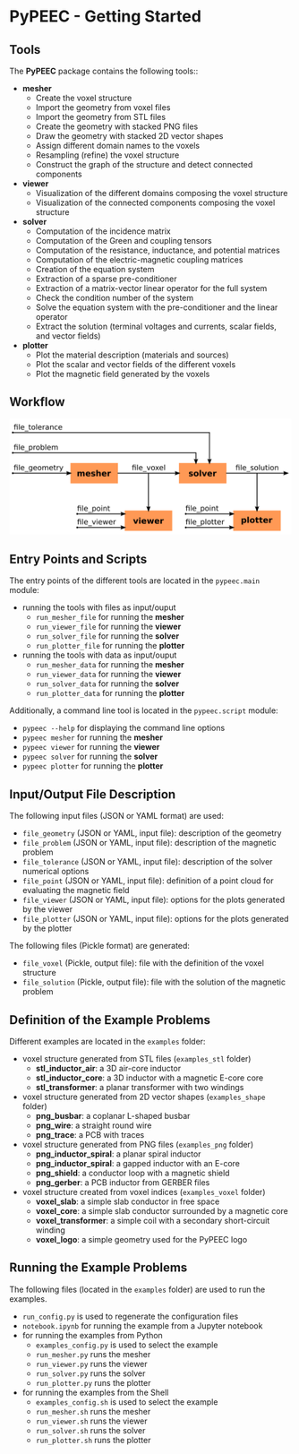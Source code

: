 # PyPEEC - Getting Started

## Tools

The **PyPEEC** package contains the following tools::
* **mesher**
  * Create the voxel structure
  * Import the geometry from voxel files
  * Import the geometry from STL files
  * Create the geometry with stacked PNG files
  * Draw the geometry with stacked 2D vector shapes
  * Assign different domain names to the voxels
  * Resampling (refine) the voxel structure
  * Construct the graph of the structure and detect connected components
* **viewer**
  * Visualization of the different domains composing the voxel structure
  * Visualization of the connected components composing the voxel structure
* **solver**
  * Computation of the incidence matrix
  * Computation of the Green and coupling tensors
  * Computation of the resistance, inductance, and potential matrices
  * Computation of the electric-magnetic coupling matrices
  * Creation of the equation system
  * Extraction of a sparse pre-conditioner
  * Extraction of a matrix-vector linear operator for the full system
  * Check the condition number of the system
  * Solve the equation system with the pre-conditioner and the linear operator
  * Extract the solution (terminal voltages and currents, scalar fields, and vector fields)
* **plotter**
    * Plot the material description (materials and sources)
    * Plot the scalar and vector fields of the different voxels
    * Plot the magnetic field generated by the voxels

## Workflow

![viewer](images/workflow.png)

## Entry Points and Scripts

The entry points of the different tools are located in the `pypeec.main` module:
* running the tools with files as input/ouput
  * `run_mesher_file` for running the **mesher**
  * `run_viewer_file` for running the **viewer**
  * `run_solver_file` for running the **solver**
  * `run_plotter_file` for running the **plotter**
* running the tools with data as input/ouput
  * `run_mesher_data` for running the **mesher**
  * `run_viewer_data` for running the **viewer**
  * `run_solver_data` for running the **solver**
  * `run_plotter_data` for running the **plotter**

Additionally, a command line tool is located in the `pypeec.script` module:
* `pypeec --help` for displaying the command line options
* `pypeec mesher` for running the **mesher**
* `pypeec viewer` for running the **viewer**
* `pypeec solver` for running the **solver**
* `pypeec plotter` for running the **plotter**

## Input/Output File Description

The following input files (JSON or YAML format) are used:
* `file_geometry` (JSON or YAML, input file): description of the geometry
* `file_problem` (JSON or YAML, input file): description of the magnetic problem
* `file_tolerance` (JSON or YAML, input file): description of the solver numerical options
* `file_point` (JSON or YAML, input file): definition of a point cloud for evaluating the magnetic field
* `file_viewer` (JSON or YAML, input file): options for the plots generated by the viewer
* `file_plotter` (JSON or YAML, input file): options for the plots generated by the plotter

The following files (Pickle format) are generated:
* `file_voxel` (Pickle, output file): file with the definition of the voxel structure
* `file_solution` (Pickle, output file): file with the solution of the magnetic problem

## Definition of the Example Problems

Different examples are located in the `examples` folder:
* voxel structure generated from STL files (`examples_stl` folder)
  * **stl_inductor_air**: a 3D air-core inductor
  * **stl_inductor_core**: a 3D inductor with a magnetic E-core core
  * **stl_transformer**: a planar transformer with two windings
* voxel structure generated from 2D vector shapes (`examples_shape` folder)
  * **png_busbar**: a coplanar L-shaped busbar
  * **png_wire**: a straight round wire
  * **png_trace**: a PCB with traces
* voxel structure generated from PNG files (`examples_png` folder)
  * **png_inductor_spiral**: a planar spiral inductor
  * **png_inductor_spiral**: a gapped inductor with an E-core
  * **png_shield**: a conductor loop with a magnetic shield
  * **png_gerber**: a PCB inductor from GERBER files
* voxel structure created from voxel indices (`examples_voxel` folder)
  * **voxel_slab**: a simple slab conductor in free space
  * **voxel_core**: a simple slab conductor surrounded by a magnetic core
  * **voxel_transformer**: a simple coil with a secondary short-circuit winding
  * **voxel_logo**: a simple geometry used for the PyPEEC logo

## Running the Example Problems

The following files (located in the `examples` folder) are used to run the examples.
* `run_config.py` is used to regenerate the configuration files
* `notebook.ipynb` for running the example from a Jupyter notebook
* for running the examples from Python
  * `examples_config.py` is used to select the example
  * `run_mesher.py` runs the mesher
  * `run_viewer.py` runs the viewer
  * `run_solver.py` runs the solver
  * `run_plotter.py` runs the plotter
* for running the examples from the Shell
  * `examples_config.sh` is used to select the example
  * `run_mesher.sh` runs the mesher
  * `run_viewer.sh` runs the viewer
  * `run_solver.sh` runs the solver
  * `run_plotter.sh` runs the plotter

